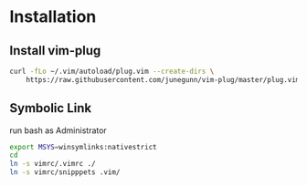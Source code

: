 # Installation
## Install vim-plug
```sh
curl -fLo ~/.vim/autoload/plug.vim --create-dirs \
    https://raw.githubusercontent.com/junegunn/vim-plug/master/plug.vim

```

## Symbolic Link
run bash as Administrator
```sh
export MSYS=winsymlinks:nativestrict
cd
ln -s vimrc/.vimrc ./
ln -s vimrc/snipppets .vim/
```
